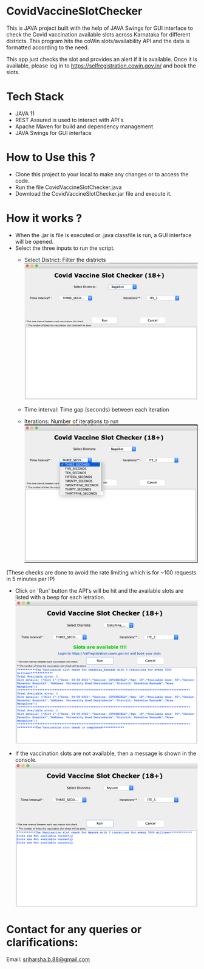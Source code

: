 # CovidVaccineSlotChecker

This is JAVA project built with the help of JAVA Swings for GUI interface to check the Covid vaccination available slots across Karnataka for different districts. This program hits the coWin slots/availability API and the data is formatted according to the need. 

This app just checks the slot and provides an alert if it is available. Once it is available, please log in to https://selfregistration.cowin.gov.in/ and book the slots.

# Tech Stack
 - JAVA 11
 - REST Assured is used to interact with API's
 - Apache Maven for build and dependency management
 - JAVA Swings for GUI interface

# How to Use this ?

 - Clone this project to your local to make any changes or to access the code.
 - Run the file CovidVaccineSlotChecker.java
 - Download the CovidVaccineSlotChecker.jar file and execute it.
 
 # How it works ?
  - When the .jar is file is executed or .java classfile is run, a GUI interface will be opened.
  - Select the three inputs to run the script.
     - Select District: Filter the districts
     ![CovidVaccineSlotChecker](https://github.com/sriharshab88/CovidVaccineSlotChecker/blob/master/src/test/resources/GUI_1.png)
    
    - Time interval: Time gap (seconds) between each iteration
     
     - Iterations: Number of iterations to run
     ![CovidVaccineSlotChecker](https://github.com/sriharshab88/CovidVaccineSlotChecker/blob/master/src/test/resources/GUI_2.png)

(These checks are done to avoid the rate limiting which is for ~100 requests in 5 minutes per IP)
  
  - Click on 'Run' button the API's will be hit and the available slots are listed with a beep for each ietration.
  ![CovidVaccineSlotChecker](https://github.com/sriharshab88/CovidVaccineSlotChecker/blob/master/src/test/resources/GUI_3.png)
 
 - If the vaccination slots are not available, then a message is shown in the console.
  ![CovidVaccineSlotChecker](https://github.com/sriharshab88/CovidVaccineSlotChecker/blob/master/src/test/resources/GUI_4.png)
  
 # Contact for any queries or clarifications:
 Email: sriharsha.b.88@gmail.com

